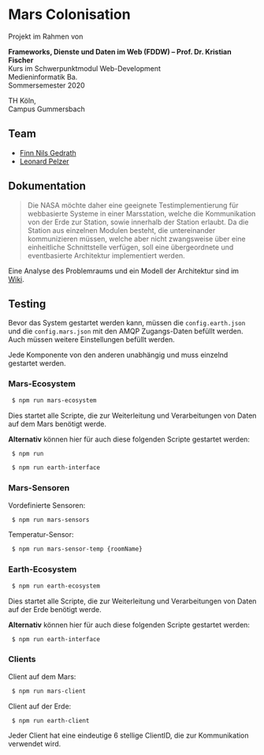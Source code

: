 # Mars Colonisation

Projekt im Rahmen von

**Frameworks, Dienste und Daten im Web (FDDW) – Prof. Dr. Kristian Fischer** \
Kurs im Schwerpunktmodul Web-Development \
Medieninformatik Ba. \
Sommersemester 2020

TH Köln, \
Campus Gummersbach

## Team

- [Finn Nils Gedrath](https://github.com/finnge)
- [Leonard Pelzer](https://github.com/leo-3108)

## Dokumentation

> Die NASA möchte daher eine geeignete Testimplementierung für webbasierte Systeme in einer Marsstation, welche die Kommunikation von der Erde zur Station, sowie innerhalb der Station erlaubt. Da die Station aus einzelnen Modulen besteht, die untereinander kommunizieren müssen, welche aber nicht zwangsweise über eine einheitliche Schnittstelle verfügen, soll eine übergeordnete und eventbasierte Architektur implementiert werden.

Eine Analyse des Problemraums und ein Modell der Architektur sind im [Wiki](https://github.com/leo-3108/mi-fddw-mars-colonisation-gedrath-pelzer/wiki).

## Testing

Bevor das System gestartet werden kann, müssen die `config.earth.json` und die `config.mars.json` mit den AMQP Zugangs-Daten befüllt werden. Auch müssen weitere Einstellungen befüllt werden.

Jede Komponente von den anderen unabhängig und muss einzelnd gestartet werden.

### Mars-Ecosystem
```bash
 $ npm run mars-ecosystem
```
Dies startet alle Scripte, die zur Weiterleitung und Verarbeitungen von Daten auf dem Mars benötigt werde.

**Alternativ** können hier für auch diese folgenden Scripte gestartet werden:

```bash
 $ npm run 
```

```bash
 $ npm run earth-interface
```

### Mars-Sensoren
Vordefinierte Sensoren:

```bash
 $ npm run mars-sensors
```

Temperatur-Sensor:

```bash
 $ npm run mars-sensor-temp {roomName}
```

### Earth-Ecosystem
```bash
 $ npm run earth-ecosystem
```
Dies startet alle Scripte, die zur Weiterleitung und Verarbeitungen von Daten auf der Erde benötigt werde.

**Alternativ** können hier für auch diese folgenden Scripte gestartet werden:

```bash
 $ npm run earth-interface
```

### Clients

Client auf dem Mars:
```bash
 $ npm run mars-client
```

Client auf der Erde:
```bash
 $ npm run earth-client
```

Jeder Client hat eine eindeutige 6 stellige ClientID, die zur Kommunikation verwendet wird.
